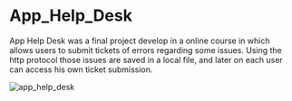 # App_Help_Desk

App Help Desk was a final project develop in a online course in which allows users to submit tickets of errors regarding some issues. Using the http protocol those issues are saved in a local file, and later on each user can access his own ticket submission.

![app_help_desk](https://github.com/JoaoNuno96/app_help_desk/assets/129988575/ed540cd4-8791-443a-9d2c-5492b4a0ea41)

